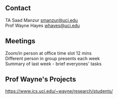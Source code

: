 ## Contact
TA Saad Manzur smanzur@uci.edu  
Prof Wayne Hayes whayes@uci.edu
## Meetings
Zoom/in person at office time slot 
12 mins  
Different person in group presents each week  
Summary of last week - brief everyones' tasks  
## Prof Wayne's Projects
https://www.ics.uci.edu/~wayne/research/students/